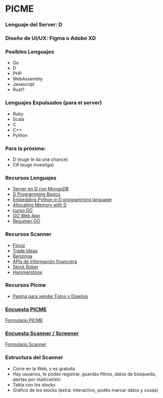 # PICME

### Lenguaje del Server: D

### Diseño de UI/UX: Figma o Adobe XD

### Posibles Lenguajes
- Go
- D 
- PHP
- WebAssembly
- Javascript
- Rust?
### Lenguajes Expulsados (para el server)
- Ruby
- Scala
- C
- C++
- Python
### Para la próxima:
- D (euge le da una chance)
- C# (euge investiga)

### Recursos Lenguajes
- [Server en D con MongoDB](https://d.readthedocs.io/en/latest/examples.html#web-application)
- [D Programming Basics](https://www.youtube.com/watch?v=rwZFTnf9bDU)
- [Embedding Python in D programming language](https://www.youtube.com/watch?v=v2oM5Wli2Bw)
- [Allocating Memory with D](https://www.youtube.com/watch?v=_PB6Hdi4R7M)
- [curso GO](https://www.youtube.com/watch?v=G3PvTWRIhZA&list=PLQVvvaa0QuDeF3hP0wQoSxpkqgRcgxMqXScanner)
- [GO Web App](https://golang.org/doc/articles/wiki/)
- [Resumen GO](https://golangbot.com/learn-golang-series/)

### Recursos Scanner
- [Finviz](https://finviz.com/)
- [Trade Ideas](https://www.trade-ideas.com/products/)
- [Benzinga](https://pro.benzinga.com/screener/)
- [APIs de información financiera](https://towardsdatascience.com/best-5-free-stock-market-apis-in-2019-ad91dddec984)
- [Stock Rober](https://www.stockrover.com/plans/)
- [Hammerstone](https://www.hammerstonemarkets.com/)

### Recursos Picme
- [Pagina para vender Fotos y Diseños](https://www.patreon.com/)

### [Encuesta PICME](https://docs.google.com/forms/d/17f9voyBNncbG_35r3f-m2RkBAduS2ZRfFol630MFhDY/edit?ts=5f0394be)
[Formulario PICME](https://forms.gle/FwJPuzNHHgCMuV5p8)

### [Encuesta Scanner / Screener](https://docs.google.com/forms/d/1dox4yqVDsdFaTCt_beUm6hk9xl0pVeIvzqzqci-aWPc/edit?ts=5f03971e)
[Formulario Scanner](https://forms.gle/SMdYpjBgeRpHPagV9)

### Estructura del Scanner
- Corre en la Web, y es gratuito
- Hay usuarios, te podés registrar, guardás filtros, datos de búsqueda, alertas por mail/cel/etc
- Tabla con los stocks
- Gráfico de los stocks (extra: interactivo, podés marcar datos y cosas)
